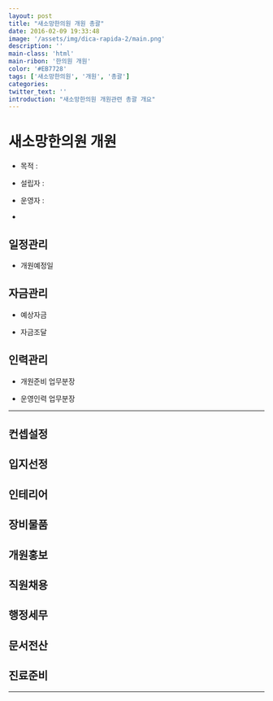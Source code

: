```yaml
---
layout: post
title: "새소망한의원 개원 총괄"
date: 2016-02-09 19:33:48
image: '/assets/img/dica-rapida-2/main.png'
description: ''
main-class: 'html'
main-ribon: '한의원 개원'
color: '#EB7728'
tags: ['새소망한의원', '개원', '총괄']
categories:
twitter_text: ''
introduction: "새소망한의원 개원관련 총괄 개요"
---
```


# 새소망한의원 개원

* 목적 : 

* 설립자 : 

* 운영자 : 

* 

## 일정관리
* 개원예정일


## 자금관리
* 예상자금

* 자금조달

## 인력관리
* 개원준비 업무분장

* 운영인력 업무분장

-------------------

## 컨셉설정

## 입지선정

## 인테리어

## 장비물품

## 개원홍보

## 직원채용

## 행정세무

## 문서전산

## 진료준비

-------------------
